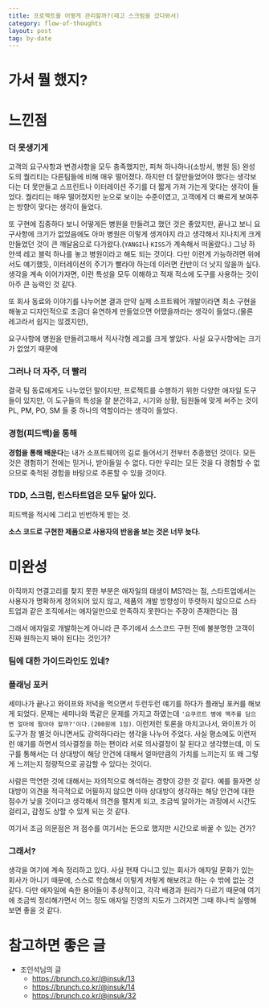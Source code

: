 ```yaml
---
title: 프로젝트를 어떻게 관리할까?(레고 스크럼을 갔다와서)
category: flow-of-thoughts
layout: post
tag: by-date
---
```

# 가서 뭘 했지?


# 느낀점

### 더 못생기게
고객의 요구사항과 변경사항을 모두 충족했지만, 피쳐 하나하나(소방서, 병원 등) 완성도의 퀄리티는 다른팀들에 비해 매우 떨어졌다. 하지만 더 잘만들었어야 했다는 생각보다는 더 못만들고 스프린트나 이터레이션 주기를 더 짧게 가져 가는게 맞다는 생각이 들었다. 퀄리티는 매우 떨어졌지만 눈으로 보이는 수준이였고, 고객에게 더 빠르게 보여주는 방향이 맞다는 생각이 들었다.

또 구현에 집중하다 보니 어떻게든 병원을 만들려고 했던 것은 좋았지만, 끝나고 보니 요구사항에 크기가 없었음에도 아마 병원은 이렇게 생겨야지 라고 생각해서 지나치게 크게 만들었던 것이 큰 깨달음으로 다가왔다.(`YANGI`나 `KISS`가 계속해서 떠올랐다.) 그냥 하얀색 레고 블럭 하나를 놓고 병원이라고 해도 되는 것이다. 다만 이런게 가능하려면 위에서도 얘기했듯, 이터레이션의 주기가 빨라야 하는데 이러면 칸반이 더 낫지 않을까 싶다. 생각을 계속 이어가자면, 이런 특성을 모두 이해하고 적재 적소에 도구를 사용하는 것이 아주 큰 능력인 것 같다.


또 회사 동료와 이야기를 나누어본 결과 만약 실제 소프트웨어 개발이라면 최소 구현을 해놓고 디자인적으로 조금더 유연하게 만들었으면 어땠을까라는 생각이 들었다.(물론 레고라서 쉽지는 않겠지만),

요구사항에 병원을 만들려고해서 직사각형 레고를 크게 쌓았다. 사실 요구사항에는 크기가 없었기 때문에 


### 그러나 더 자주, 더 빨리
결국 팀 동료에게도 나누었던 말이지만, 프로젝트를 수행하기 위한 다양한 애자일 도구들이 있지만, 이 도구들의 특성을 잘 분간하고, 시기와 상황, 팀원들에 맞게 써주는 것이 PL, PM, PO, SM 들 중 하나의 역할이라는 생각이 들었다.

### 경험(피드백)을 통해
**경험을 통해 배운다**는 내가 소프트웨어의 길로 들어서기 전부터 추종했던 것이다. 모든 것은 경험하기 전에는 믿거나, 받아들일 수 없다. 다만 우리는 모든 것을 다 경험할 수 없으므로 축적된 경험을 바탕으로 추론할 수 있을 것이다.


### TDD, 스크럼, 린스타트업은 모두 닮아 있다.

피드백을 적시에 그리고 빈번하게 받는 것.


**소스 코드로 구현한 제품으로 사용자의 반응을 보는 것은 너무 늦다.** 

# 미완성

아직까지 연결고리를 찾지 못한 부분은 애자일의 태생이 MS?라는 점, 스타트업에서는 사용자가 명확하게 정의되어 있지 않고, 제품의 개발 방향성이 뚜렷하지 않으므로 스타트업과 같은 조직에서는 애자일만으로 만족하지 못한다는 주장이 존재한다는 점

그래서 애자일로 개발하는게 아니라 큰 주기에서 소스코드 구현 전에 불분명한 고객이 진짜 원하는지 봐야 된다는 것인가?

### 팀에 대한 가이드라인도 있네?

### 플래닝 포커
세미나가 끝나고 와이프와 저녁을 먹으면서 두런두런 얘기를 하다가 플래닝 포커를 해보게 되었다. 문제는 세미나와 똑같은 문제를 가지고 하였는데 `'요쿠르트 병에 맥주를 담으면 얼마에 팔아야 할까?'이다.(200원에 1점)`. 이런저런 토론을 마치고나서, 와이프가 이 도구가 참 별것 아니면서도 강력하다라는 생각을 나누어 주었다. 사실 평소에도 이런저런 얘기를 하면서 의사결정을 하는 편이라 서로 의사결정이 잘 된다고 생각했는데, 이 도구를 통해서는 더 상대방이 해당 안건에 대해서 얼마만큼의 가치를 느끼는지 또 왜 그렇게 느끼는지 정량적으로 공감할 수 있다는 것이다.

 사람은 막연한 것에 대해서는 자의적으로 해석하는 경향이 강한 것 같다. 예를 들자면 상대방이 의견을 적극적으로 어필하지 않으면 아마 상대방이 생각하는 해당 안건에 대한 점수가 낮을 것이다고 생각해서 의견을 펼치게 되고, 조금씩 알아가는 과정에서 시간도 걸리고, 감정도 상할 수 있게 되는 것 같다.

여기서 조금 의문점은 저 점수를 여기서는 돈으로 했지만 시간으로 바꿀 수 있는 건가?

### 그래서?
생각을 여기에 계속 정리하고 있다. 사실 현재 다니고 있는 회사가 애자일 문화가 있는 회사가 아니기 때문에, 스스로 학습해서 이렇게 저렇게 해보려고 하는 수 밖에 없는 것 같다. 다만 애자일에 속한 용어들이 추상적이고, 각각 배경과 원리가 다르기 때문에 여기에 조금씩 정리해가면서 어느 정도 애자일 진영의 지도가 그려지면 그때 하나씩 실행해보면 좋을 것 같다.

# 참고하면 좋은 글
* 조인석님의 글
  * https://brunch.co.kr/@insuk/13
  * https://brunch.co.kr/@insuk/14
  * https://brunch.co.kr/@insuk/32